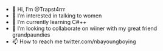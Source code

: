- 👋 Hi, I’m @Trapst4rrr
- 👀 I’m interested in talking to women
- 🌱 I’m currently learning C#++
- 💞️ I’m looking to collaborate on wiiner with my great friend grandpaundies
- 📫 How to reach me twitter.com/nbayoungboying


